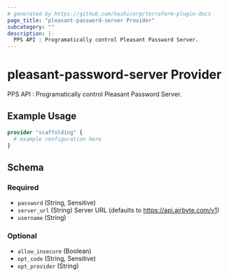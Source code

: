 ```yaml
---
# generated by https://github.com/hashicorp/terraform-plugin-docs
page_title: "pleasant-password-server Provider"
subcategory: ""
description: |-
  PPS API : Programatically control Pleasant Password Server.
---
```


# pleasant-password-server Provider

PPS API : Programatically control Pleasant Password Server.

## Example Usage

```terraform
provider "scaffolding" {
  # example configuration here
}
```

<!-- schema generated by tfplugindocs -->
## Schema

### Required

- `password` (String, Sensitive)
- `server_url` (String) Server URL (defaults to https://api.airbyte.com/v1)
- `username` (String)

### Optional

- `allow_insecure` (Boolean)
- `opt_code` (String, Sensitive)
- `opt_provider` (String)
